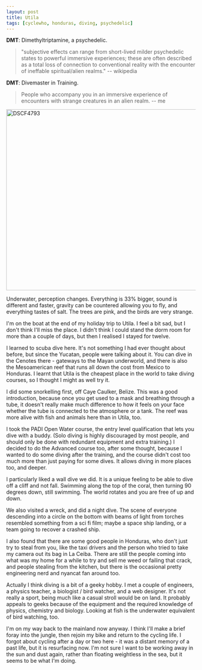 ```yaml
---
layout: post
title: Utila
tags: [cyclewho, honduras, diving, psychedelic]
---
```


**DMT**: Dimethyltriptamine, a psychedelic. 

> "subjective effects can range from short-lived milder psychedelic states to
powerful immersive experiences; these are often described as a total loss of
connection to conventional reality with the encounter of ineffable
spiritual/alien realms." -- wikipedia

**DMT**: Divemaster in Training.

> People who accompany you in an immersive experience of encounters with
strange creatures in an alien realm. -- me

<a href="http://www.flickr.com/photos/mm0hai/8908111363/" title="DSCF4793 by
mm0hai, on Flickr"><img
src="http://farm4.staticflickr.com/3682/8908111363_a979f91e41_z.jpg"
width="640" height="480" alt="DSCF4793"></a>

Underwater, perception changes. Everything is 33% bigger, sound is different
and faster, gravity can be countered allowing you to fly, and everything
tastes of salt. The trees are pink, and the birds are very strange.

I'm on the boat at the end of my holiday trip to Utila. I feel a bit sad, but
I don't think I'll miss the place. I didn't think I could stand the dorm room
for more than a couple of days, but then I realised I stayed for twelve.

I learned to scuba dive here. It's not something I had ever thought about
before, but since the Yucatan, people were talking about it. You can dive in
the Cenotes there - gateways to the Mayan underworld, and there is also the
Mesoamerican reef that runs all down the cost from Mexico to Honduras. I
learnt that Utila is the cheapest place in the world to take diving courses,
so I thought I might as well try it.

I did some snorkelling first, off Caye Caulker, Belize. This was a good
introduction, because once you get used to a mask and breathing through a
tube, it doesn't really make much difference to how it feels on your face
whether the tube is connected to the atmosphere or a tank. The reef was more
alive with fish and animals here than in Utila, too.

I took the PADI Open Water course, the entry level qualification that lets you
dive with a buddy. (Solo diving is highly discouraged by most people, and
should only be done with redundant equipment and extra training.) I decided to
do the Advanced course too, after some thought, because I wanted to do some
diving after the training, and the course didn't cost too much more than just
paying for some dives. It allows diving in more places too, and deeper.

I particularly liked a wall dive we did. It is a unique feeling to be able to
dive off a cliff and not fall. Swimming along the top of the coral, then
turning 90 degrees down, still swimming. The world rotates and you are free of
up and down.

We also visited a wreck, and did a night dive. The scene of everyone
descending into a circle on the bottom with beams of light from torches
resembled something from a sci fi film; maybe a space ship landing, or a team
going to recover a crashed ship.

I also found that there are some good people in Honduras, who don't just try
to steal from you, like the taxi drivers and the person who tried to take my
camera out its bag in La Ceiba. There are still the people coming into what
was my home for a while to try and sell me weed or failing that crack, and
people stealing from the kitchen, but there is the occasional pretty
engineering nerd and nyancat fan around too.

Actually I think diving is a bit of a geeky hobby. I met a couple of
engineers, a physics teacher, a biologist / bird watcher, and a web
designer. It's not really a sport, being much like a casual stroll would be on
land. It probably appeals to geeks because of the equipment and the required
knowledge of physics, chemistry and biology. Looking at fish is the underwater
equivalent of bird watching, too.

I'm on my way back to the mainland now anyway. I think I'll make a brief
foray into the jungle, then rejoin my bike and return to the cycling life. I
forgot about cycling after a day or two here - it was a distant memory of a
past life, but it is resurfacing now. I'm not sure I want to be working away
in the sun and dust again, rather than floating weightless in the sea, but it
seems to be what I'm doing.